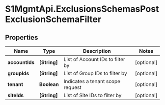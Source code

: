 # S1MgmtApi.ExclusionsSchemasPostExclusionSchemaFilter

## Properties
Name | Type | Description | Notes
------------ | ------------- | ------------- | -------------
**accountIds** | **[String]** | List of Account IDs to filter by | [optional] 
**groupIds** | **[String]** | List of Group IDs to filter by | [optional] 
**tenant** | **Boolean** | Indicates a tenant scope request | [optional] 
**siteIds** | **[String]** | List of Site IDs to filter by | [optional] 


